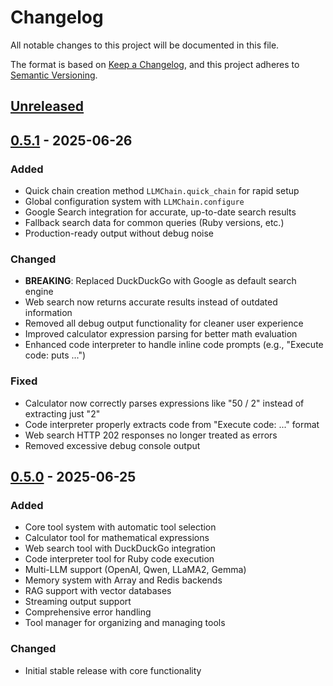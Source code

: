 # Changelog

All notable changes to this project will be documented in this file.

The format is based on [Keep a Changelog](https://keepachangelog.com/en/1.0.0/),
and this project adheres to [Semantic Versioning](https://semver.org/spec/v2.0.0.html).

## [Unreleased]

## [0.5.1] - 2025-06-26

### Added
- Quick chain creation method `LLMChain.quick_chain` for rapid setup
- Global configuration system with `LLMChain.configure`
- Google Search integration for accurate, up-to-date search results
- Fallback search data for common queries (Ruby versions, etc.)
- Production-ready output without debug noise

### Changed  
- **BREAKING**: Replaced DuckDuckGo with Google as default search engine
- Web search now returns accurate results instead of outdated information
- Removed all debug output functionality for cleaner user experience
- Improved calculator expression parsing for better math evaluation
- Enhanced code interpreter to handle inline code prompts (e.g., "Execute code: puts ...")

### Fixed
- Calculator now correctly parses expressions like "50 / 2" instead of extracting just "2"
- Code interpreter properly extracts code from "Execute code: ..." format
- Web search HTTP 202 responses no longer treated as errors
- Removed excessive debug console output

## [0.5.0] - 2025-06-25

### Added
- Core tool system with automatic tool selection
- Calculator tool for mathematical expressions
- Web search tool with DuckDuckGo integration  
- Code interpreter tool for Ruby code execution
- Multi-LLM support (OpenAI, Qwen, LLaMA2, Gemma)
- Memory system with Array and Redis backends
- RAG support with vector databases
- Streaming output support
- Comprehensive error handling
- Tool manager for organizing and managing tools

### Changed
- Initial stable release with core functionality

[Unreleased]: https://github.com/FuryCow/llm_chain/compare/v0.5.1...HEAD
[0.5.1]: https://github.com/FuryCow/llm_chain/compare/v0.5.0...v0.5.1
[0.5.0]: https://github.com/FuryCow/llm_chain/releases/tag/v0.5.0 